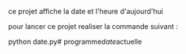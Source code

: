 ce projet affiche la date et l'heure d'aujourd'hui

pour lancer ce projet realiser la commande suivant :

python date.py#   p r o g r a m m e _ d a t e _ a c t u e l l e  
 